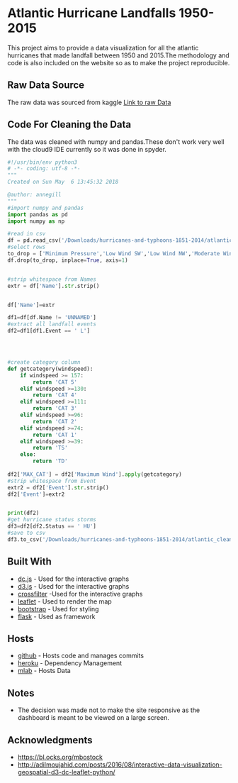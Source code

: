 
# Atlantic Hurricane Landfalls 1950-2015

This project aims to provide a data visualization for all the atlantic hurricanes that made landfall between 1950 and 2015.The methodology and code is also included on the website so as to make the project reproducible.

## Raw Data Source
The raw data was sourced from kaggle
[Link to raw Data]("https://www.kaggle.com/noaa/hurricane-database/data")

## Code For Cleaning the Data
The data was cleaned with numpy and pandas.These don't work very well with the cloud9 IDE currently so it was done in spyder.
```python
#!/usr/bin/env python3
# -*- coding: utf-8 -*-
"""
Created on Sun May  6 13:45:32 2018

@author: annegill
"""
#import numpy and pandas
import pandas as pd
import numpy as np

#read in csv
df = pd.read_csv('/Downloads/hurricanes-and-typhoons-1851-2014/atlantic.csv')
#select rows
to_drop = ['Minimum Pressure','Low Wind SW','Low Wind NW','Moderate Wind NE','Moderate Wind SE','Moderate Wind SW','Moderate Wind NW','High Wind NE','High Wind SE','High Wind SW','High Wind NW','Low Wind NE','Low Wind SE']
df.drop(to_drop, inplace=True, axis=1)


#strip whitespace from Names
extr = df['Name'].str.strip()


df['Name']=extr

df1=df[df.Name != 'UNNAMED']
#extract all landfall events
df2=df1[df1.Event == ' L']




#create category column
def getcategory(windspeed):
    if windspeed >= 157:
        return 'CAT 5' 
    elif windspeed >=130:
        return 'CAT 4'
    elif windspeed >=111:
        return 'CAT 3'
    elif windspeed >=96:
        return 'CAT 2'
    elif windspeed >=74:
        return 'CAT 1'
    elif windspeed >=39:
        return 'TS'
    else:
        return 'TD'
    
df2['MAX_CAT'] = df2['Maximum Wind'].apply(getcategory)
#strip whitespace from Event
extr2 = df2['Event'].str.strip()
df2['Event']=extr2


print(df2)
#get hurricane status storms
df3=df2[df2.Status == ' HU']
#save to csv
df3.to_csv('/Downloads/hurricanes-and-typhoons-1851-2014/atlantic_clean.csv')
```
## Built With

* [dc.js]() - Used for the interactive graphs
* [d3.js]() - Used for the interactive graphs
* [crossfilter]() -Used for the interactive graphs
* [leaflet]() - Used to render the map
* [bootstrap]() - Used for styling
* [flask]() - Used as framework

## Hosts
* [github]() - Hosts code and manages commits
* [heroku]() - Dependency Management
* [mlab]() - Hosts Data

## Notes

* The decision was made not to make the site responsive as the dashboard is meant to be viewed on a large screen. 


## Acknowledgments
* https://bl.ocks.org/mbostock
* http://adilmoujahid.com/posts/2016/08/interactive-data-visualization-geospatial-d3-dc-leaflet-python/
